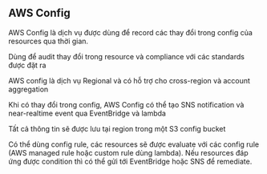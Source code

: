 ## AWS Config

AWS Config là dịch vụ được dùng để record các thay đổi trong config của resources qua thời gian. 

Dùng để audit thay đổi trong resource và compliance với các standards được đặt ra

AWS config là dịch vụ Regional và có hỗ trợ cho cross-region và account aggregation 

Khi có thay đổi trong config, AWS Config có thể tạo SNS notification và near-realtime event qua EventBridge và lambda 

Tất cả thông tin sẽ được lưu tại region trong một S3 config bucket 


Có thể dùng config rule, các resources sẽ được evaluate với các config rule (AWS managed rule hoặc custom rule dùng lambda). Nếu resources đáp ứng được condition thì có thể gửi tới EventBridge hoặc SNS để remediate. 
